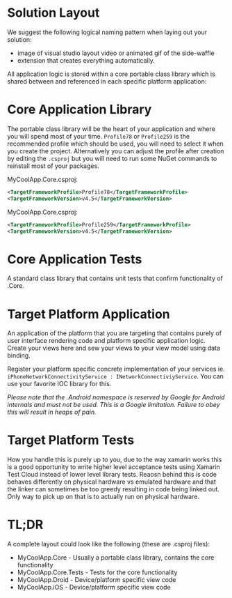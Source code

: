 # Solution Layout

We suggest the following logical naming pattern when laying out your solution:


* image of visual studio layout video or animated gif of the side-waffle
* extension that creates everything automatically.

All application logic is stored within a core portable class library which is shared between and referenced in each specific platform application:

# Core Application Library

The portable class library will be the heart of your application and where you will spend most of your time. `Profile78` or `Profile259` is the recommended profile which should be used, you will need to select it when you create the project. Alternatively you can adjust the profile after creation by editing the `.csproj` but you will need to run some NuGet commands to reinstall most of your packages.

MyCoolApp.Core.csproj:

```xml
<TargetFrameworkProfile>Profile78</TargetFrameworkProfile>
<TargetFrameworkVersion>v4.5</TargetFrameworkVersion>
```

MyCoolApp.Core.csproj:

```xml
<TargetFrameworkProfile>Profile259</TargetFrameworkProfile>
<TargetFrameworkVersion>v4.5</TargetFrameworkVersion>
```

# Core Application Tests

A standard class library that contains unit tests that confirm functionality
of .Core.

# Target Platform Application

An application of the platform that you are targeting that contains purely of user interface rendering code and platform specific application logic. Create your views here and sew your views to your view model using data binding.

Register your platform specific concrete implementation of your services ie. `iPhoneNetworkConnectivityService : INetworkConnectiviyService`. You can use your favorite IOC library for this.

*Please note that the .Android namespace is reserved by Google for Android internals and must not be used. This is a Google limitation. Failure to obey this will result in heaps of pain.*

# Target Platform Tests

How you handle this is purely up to you, due to the way xamarin works this is a good opportunity to write higher level acceptance tests using Xamarin Test Cloud instead of lower level library tests. Reaosn behind this is code behaves differently on physical hardware vs emulated hardware and that the linker can sometimes be too greedy resulting in code being linked out. Only way to pick up on that is to actually run on physical hardware.

# TL;DR

A complete layout could look like the following (these are .csproj files):
- MyCoolApp.Core - Usually a portable class library, contains the core functionality
- MyCoolApp.Core.Tests - Tests for the core functionality
- MyCoolApp.Droid - Device/platform specific view code
- MyCoolApp.iOS - Device/platform specific view code

